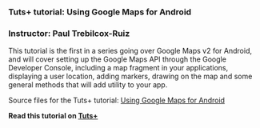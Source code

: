 ### Tuts+ tutorial: Using Google Maps for Android

### Instructor: Paul Trebilcox-Ruiz

 This tutorial is the first in a series going over Google Maps v2 for Android, and will cover setting up the Google Maps API through the Google Developer Console, including a map fragment in your applications, displaying a user location, adding markers, drawing on the map and some general methods that will add utility to your app.

Source files for the Tuts+ tutorial: [Using Google Maps for Android](http://code.tutsplus.com/tutorials/using-google-maps-for-android--cms-24635)

**Read this tutorial on [Tuts+](https://code.tutsplus.com)**